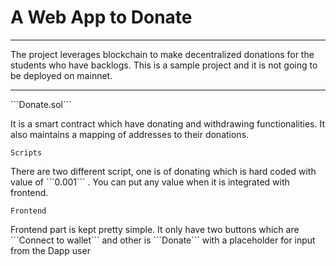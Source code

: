<h1> A Web App to Donate </h1>
<hr>
<p>The project leverages blockchain to make decentralized donations for the students who have backlogs. This is a sample project and 
it is not going to be deployed on mainnet. </p>

<hr>
```Donate.sol```
<p> It is a smart contract which have donating and withdrawing functionalities. It also maintains a mapping of addresses to their donations. </p>

```Scripts```
<p> There are two different script, one is of donating which is hard coded with value of ```0.001``` . You can put any value when it is integrated with 
frontend. </p>

```Frontend```
<p> Frontend part is kept pretty simple. It only have two buttons which are ```Connect to wallet``` and other is  ```Donate``` with a placeholder for input
  from the Dapp user </p>
